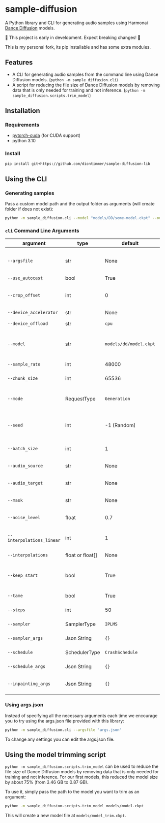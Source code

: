 # sample-diffusion

A Python library and CLI for generating audio samples using Harmonai [Dance Diffusion](https://github.com/Harmonai-org/sample-generator) models.

🚧 This project is early in development. Expect breaking changes! 🚧

This is my personal fork, its pip installable and has some extra modules.

## Features

- A CLI for generating audio samples from the command line using Dance Diffusion models. (`python -m sample_diffusion.cli`)
- A script for reducing the file size of Dance Diffusion models by removing data that is only needed for training and not inference. (`python -m sample_diffusion.scripts.trim_model`)

## Installation

### Requirements

- [pytorch-cuda](https://pytorch.org/get-started/locally/) (for CUDA support)
- python 3.10

### Install

```sh
pip install git+https://github.com/diontimmer/sample-diffusion-lib
```

## Using the CLI

### Generating samples

Pass a custom model path and the output folder as arguments (will create folder if does not exist):

```sh
python -m sample_diffusion.cli --model "models/DD/some-model.ckpt" --output "audio_output"
```

### `cli` Command Line Arguments

| argument                  | type             | default                | desc                                                                                   |
|---------------------------|------------------|------------------------|----------------------------------------------------------------------------------------|
| `--argsfile`              | str              | None                   | Path to JSON file containing cli args. If used, other passed cli args are ignored.     |
| `--use_autocast`          | bool             | True                   | Use autocast.                                                                          |
| `--crop_offset`           | int              | 0                      | The starting sample offset to crop input audio to. Use -1 for random cropping.         |
| `--device_accelerator`    | str              | None                   | Device of execution.                                                                   |
| `--device_offload`        | str              | `cpu`                  | Device to store models when not in use.                                                |
| `--model`                 | str              | `models/dd/model.ckpt` | Path to the model checkpoint file to be used (default: models/dd/model.ckpt).          |
| `--sample_rate`           | int              | 48000                  | The samplerate the model was trained on.                                               |
| `--chunk_size`            | int              | 65536                  | The native chunk size of the model.                                                    |
| `--mode`                  | RequestType      | `Generation`           | The mode of operation (Generation, Variation, Interpolation, Inpainting or Extension). |
| `--seed`                  | int              | -1 (Random)            | The seed used for reproducable outputs. Leave empty for random seed.                   |
| `--batch_size`            | int              | 1                      | The maximal number of samples to be produced per batch.                                |
| `--audio_source`          | str              | None                   | Path to the audio source.                                                              |
| `--audio_target`          | str              | None                   | Path to the audio target (used for interpolations).                                    |
| `--mask`                  | str              | None                   | Path to the mask tensor (used for inpainting).                                         |
| `--noise_level`           | float            | 0.7                    | The noise level used for variations & interpolations.                                  |
| `--interpolations_linear` | int              | 1                      | The number of interpolations, even spacing.                                            |
| `--interpolations`        | float or float[] | None                   | The interpolation positions.                                                           |
| `--keep_start`            | bool             | True                   | Keep beginning of audio provided(only applies to mode Extension).                      |
| `--tame`                  | bool             | True                   | Decrease output by 3db, then clip.                                                     |
| `--steps`                 | int              | 50                     | The number of steps for the sampler.                                                   |
| `--sampler`               | SamplerType      | `IPLMS`                | The sampler used for the diffusion model.                                              |
| `--sampler_args`          | Json String      | `{}`                   | Additional arguments of the DD sampler.                                                |
| `--schedule`              | SchedulerType    | `CrashSchedule`        | The schedule used for the diffusion model.                                             |
| `--schedule_args`         | Json String      | `{}`                   | Additional arguments of the DD schedule.                                               |
| `--inpainting_args`       | Json String      | `{}`                   | Additional arguments for inpainting (currently unsupported)                            |

### Using args.json
Instead of specifying all the necessary arguments each time we encourage you to try using the args.json file provided with this library:
```sh
python -m sample_diffusion.cli --argsfile 'args.json'
```
To change any settings you can edit the args.json file.

## Using the model trimming script

`python -m sample_diffusion.scripts.trim_model` can be used to reduce the file size of Dance Diffusion models by removing data that is only needed for training and not inference. For our first models, this reduced the model size by about 75% (from 3.46 GB to 0.87 GB).

To use it, simply pass the path to the model you want to trim as an argument:

```sh
python -m sample_diffusion.scripts.trim_model models/model.ckpt
```

This will create a new model file at `models/model_trim.ckpt`.
